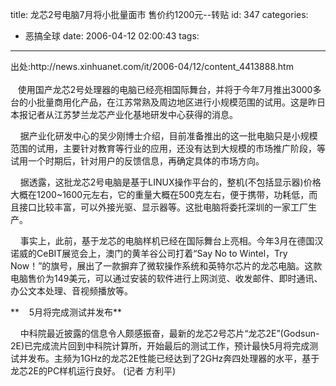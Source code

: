 title: 龙芯2号电脑7月将小批量面市 售价约1200元--转贴
id: 347
categories:
  - 恶搞全球
date: 2006-04-12 02:00:43
tags:
---

<div id="msgcns!9697D6160EFEBC17!642" class="bvMsg"><div>出处:http://news.xinhuanet.com/it/2006-04/12/content_4413888.htm</div>
<div> </div>
<div>   使用国产龙芯2号处理器的电脑已经亮相国际舞台，并将于今年7月推出3000多台的小批量商用化产品，在江苏常熟及周边地区进行小规模范围的试用。这是昨日本报记者从江苏梦兰龙芯产业化基地研发中心获得的消息。 

    据产业化研发中心的吴少刚博士介绍，目前准备推出的这一批电脑只是小规模范围的试用，主要针对教育等行业的应用，还没有达到大规模的市场推广阶段，等试用一个时期后，针对用户的反馈信息，再确定具体的市场方向。 
<p>    据透露，这批龙芯2号电脑是基于LINUX操作平台的，整机(不包括显示器)价格大概在1200~1600元左右，它的重量大概在500克左右，便于携带，功耗低，而且接口比较丰富，可以外接光驱、显示器等。这批电脑将委托深圳的一家工厂生产。 
<p>    事实上，此前，基于龙芯的电脑样机已经在国际舞台上亮相。今年3月在德国汉诺威的CeBIT展览会上，澳门的黄羊谷公司打着“Say No to Wintel，Try Now！”的旗号，展出了一款摒弃了微软操作系统和英特尔芯片的龙芯电脑。这款电脑售价为149美元，可以通过安装的软件进行上网浏览、收发邮件、即时通讯、办公文本处理、音视频播放等。 
<p>**    5月将完成测试并发布** 
<p>    中科院最近披露的信息令人颇感振奋，最新的龙芯2号芯片“龙芯2E”(Godsun-2E)已完成流片回到中科院计算所，开始最后的测试工作，预计最快5月将完成测试并发布。主频为1GHz的龙芯2E性能已经达到了2GHz奔四处理器的水平，基于龙芯2E的PC样机运行良好。 (记者 方利平) 
</div></div>